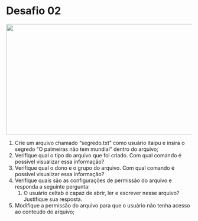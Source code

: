 # Desafio 02

<p align="center">
  <img width="560" height="300" src="https://media.giphy.com/media/3o7abuqxszgO6pFb3i/giphy.gif">
</p>


1. Crie um arquivo chamado “segredo.txt” como usuário itaipu e insira o segredo “O palmeiras não tem mundial” dentro do arquivo;
2. Verifique qual o tipo do arquivo que foi criado. Com qual comando é possível visualizar essa informação?
3. Verifique qual o dono e o grupo do arquivo. Com qual comando é possível visualizar essa informação?
4. Verifique quais são as configurações de permissão do arquivo e responda a seguinte pergunta:
    1. O usuário celtab é capaz de abrir, ler e escrever nesse arquivo? Justifique sua resposta.
5. Modifique a permissão do arquivo para que o usuário não tenha acesso ao conteúdo do arquivo;
